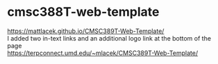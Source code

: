 # cmsc388T-web-template
https://mattlacek.github.io/CMSC389T-Web-Template/  
I added two in-text links and an additional logo link at the bottom of the page  
https://terpconnect.umd.edu/~mlacek/CMSC389T-Web-Template/
